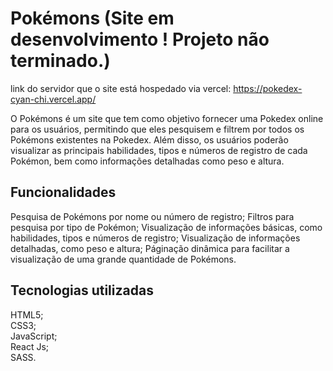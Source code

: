 # Pokémons (Site em desenvolvimento ! Projeto não terminado.) <br>
link do servidor que o site está hospedado via vercel: https://pokedex-cyan-chi.vercel.app/

O Pokémons é um site que tem como objetivo fornecer uma Pokedex online para os usuários, permitindo que eles pesquisem e filtrem por todos os Pokémons existentes na Pokedex. Além disso, os usuários poderão visualizar as principais habilidades, tipos e números de registro de cada Pokémon, bem como informações detalhadas como peso e altura.

## Funcionalidades <br>
Pesquisa de Pokémons por nome ou número de registro;
Filtros para pesquisa por tipo de Pokémon;
Visualização de informações básicas, como habilidades, tipos e números de registro;
Visualização de informações detalhadas, como peso e altura;
Páginação dinâmica para facilitar a visualização de uma grande quantidade de Pokémons.

## Tecnologias utilizadas <br>
HTML5; <br>
CSS3; <br>
JavaScript; <br>
React Js; <br>
SASS. <br>
